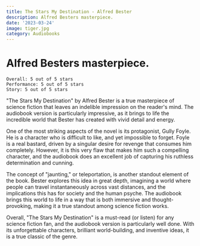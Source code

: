 ```yaml
---
title: The Stars My Destination - Alfred Bester
description: Alfred Besters masterpiece.
date: '2023-03-24'
image: tiger.jpg
category: Audiobooks
---
```


# Alfred Besters masterpiece.

```
Overall: 5 out of 5 stars
Performance: 5 out of 5 stars
Story: 5 out of 5 stars
```
"The Stars My Destination" by Alfred Bester is a true masterpiece of science fiction that leaves an indelible impression on the reader's mind. The audiobook version is particularly impressive, as it brings to life the incredible world that Bester has created with vivid detail and energy.

One of the most striking aspects of the novel is its protagonist, Gully Foyle. He is a character who is difficult to like, and yet impossible to forget. Foyle is a real bastard, driven by a singular desire for revenge that consumes him completely. However, it is this very flaw that makes him such a compelling character, and the audiobook does an excellent job of capturing his ruthless determination and cunning.

The concept of "jaunting," or teleportation, is another standout element of the book. Bester explores this idea in great depth, imagining a world where people can travel instantaneously across vast distances, and the implications this has for society and the human psyche. The audiobook brings this world to life in a way that is both immersive and thought-provoking, making it a true standout among science fiction works.

Overall, "The Stars My Destination" is a must-read (or listen) for any science fiction fan, and the audiobook version is particularly well done. With its unforgettable characters, brilliant world-building, and inventive ideas, it is a true classic of the genre.